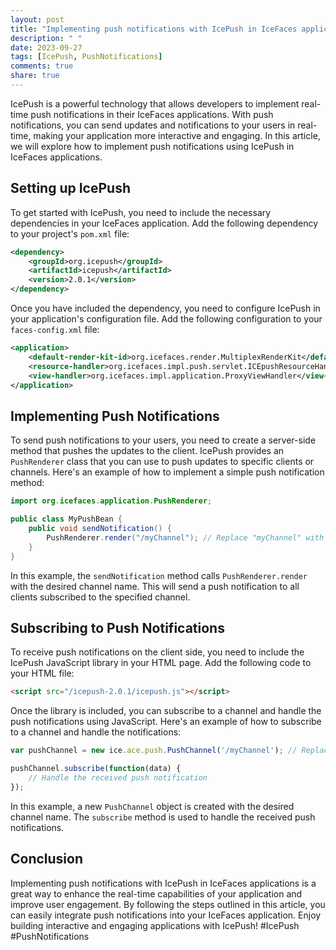 ```yaml
---
layout: post
title: "Implementing push notifications with IcePush in IceFaces applications"
description: " "
date: 2023-09-27
tags: [IcePush, PushNotifications]
comments: true
share: true
---
```


IcePush is a powerful technology that allows developers to implement real-time push notifications in their IceFaces applications. With push notifications, you can send updates and notifications to your users in real-time, making your application more interactive and engaging. In this article, we will explore how to implement push notifications using IcePush in IceFaces applications.

## Setting up IcePush

To get started with IcePush, you need to include the necessary dependencies in your IceFaces application. Add the following dependency to your project's `pom.xml` file:

```xml
<dependency>
    <groupId>org.icepush</groupId>
    <artifactId>icepush</artifactId>
    <version>2.0.1</version>
</dependency>
```

Once you have included the dependency, you need to configure IcePush in your application's configuration file. Add the following configuration to your `faces-config.xml` file:

```xml
<application>
    <default-render-kit-id>org.icefaces.render.MultiplexRenderKit</default-render-kit-id>
    <resource-handler>org.icefaces.impl.push.servlet.ICEpushResourceHandler</resource-handler>
    <view-handler>org.icefaces.impl.application.ProxyViewHandler</view-handler>
</application>
```

## Implementing Push Notifications

To send push notifications to your users, you need to create a server-side method that pushes the updates to the client. IcePush provides an `PushRenderer` class that you can use to push updates to specific clients or channels. Here's an example of how to implement a simple push notification method:

```java
import org.icefaces.application.PushRenderer;

public class MyPushBean {
    public void sendNotification() {
        PushRenderer.render("/myChannel"); // Replace "myChannel" with your desired channel name
    }
}
```

In this example, the `sendNotification` method calls `PushRenderer.render` with the desired channel name. This will send a push notification to all clients subscribed to the specified channel.

## Subscribing to Push Notifications

To receive push notifications on the client side, you need to include the IcePush JavaScript library in your HTML page. Add the following code to your HTML file:

```html
<script src="/icepush-2.0.1/icepush.js"></script>
```

Once the library is included, you can subscribe to a channel and handle the push notifications using JavaScript. Here's an example of how to subscribe to a channel and handle the notifications:

```javascript
var pushChannel = new ice.ace.push.PushChannel('/myChannel'); // Replace "myChannel" with your desired channel name

pushChannel.subscribe(function(data) {
    // Handle the received push notification
});
```

In this example, a new `PushChannel` object is created with the desired channel name. The `subscribe` method is used to handle the received push notifications.

## Conclusion

Implementing push notifications with IcePush in IceFaces applications is a great way to enhance the real-time capabilities of your application and improve user engagement. By following the steps outlined in this article, you can easily integrate push notifications into your IceFaces application. Enjoy building interactive and engaging applications with IcePush! #IcePush #PushNotifications